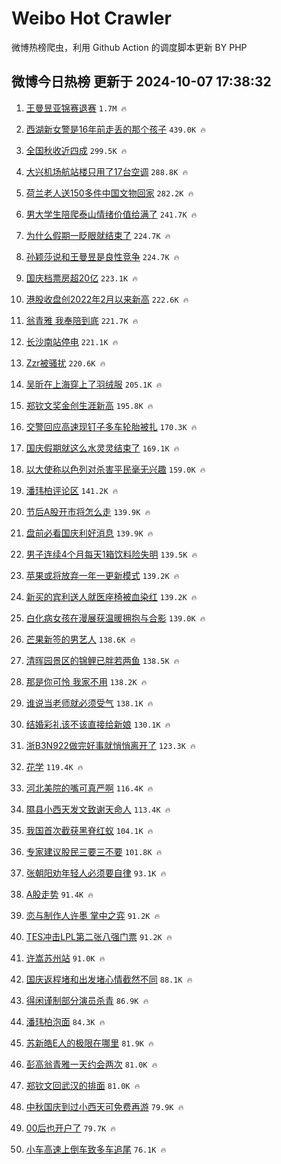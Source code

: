 # Weibo Hot Crawler 



微博热榜爬虫，利用 Github Action 的调度脚本更新 BY PHP 


## 微博今日热榜 更新于 2024-10-07 17:38:32 
1. [王曼昱亚锦赛退赛](https://s.weibo.com/weibo?q=%23%E7%8E%8B%E6%9B%BC%E6%98%B1%E4%BA%9A%E9%94%A6%E8%B5%9B%E9%80%80%E8%B5%9B%23&t=31&band_rank=1&Refer=top) `1.7M 🔥` 

1. [西湖新女警是16年前走丢的那个孩子](https://s.weibo.com/weibo?q=%23%E8%A5%BF%E6%B9%96%E6%96%B0%E5%A5%B3%E8%AD%A6%E6%98%AF16%E5%B9%B4%E5%89%8D%E8%B5%B0%E4%B8%A2%E7%9A%84%E9%82%A3%E4%B8%AA%E5%AD%A9%E5%AD%90%23&t=31&band_rank=2&Refer=top) `439.0K 🔥` 

1. [全国秋收近四成](https://s.weibo.com/weibo?q=%23%E5%85%A8%E5%9B%BD%E7%A7%8B%E6%94%B6%E8%BF%91%E5%9B%9B%E6%88%90%23&t=31&band_rank=3&Refer=top) `299.5K 🔥` 

1. [大兴机场航站楼只用了17台空调](https://s.weibo.com/weibo?q=%23%E5%A4%A7%E5%85%B4%E6%9C%BA%E5%9C%BA%E8%88%AA%E7%AB%99%E6%A5%BC%E5%8F%AA%E7%94%A8%E4%BA%8617%E5%8F%B0%E7%A9%BA%E8%B0%83%23&t=31&band_rank=4&Refer=top) `288.8K 🔥` 

1. [荷兰老人送150多件中国文物回家](https://s.weibo.com/weibo?q=%23%E8%8D%B7%E5%85%B0%E8%80%81%E4%BA%BA%E9%80%81150%E5%A4%9A%E4%BB%B6%E4%B8%AD%E5%9B%BD%E6%96%87%E7%89%A9%E5%9B%9E%E5%AE%B6%23&t=31&band_rank=5&Refer=top) `282.2K 🔥` 

1. [男大学生陪爬泰山情绪价值给满了](https://s.weibo.com/weibo?q=%23%E7%94%B7%E5%A4%A7%E5%AD%A6%E7%94%9F%E9%99%AA%E7%88%AC%E6%B3%B0%E5%B1%B1%E6%83%85%E7%BB%AA%E4%BB%B7%E5%80%BC%E7%BB%99%E6%BB%A1%E4%BA%86%23&t=31&band_rank=6&Refer=top) `241.7K 🔥` 

1. [为什么假期一眨眼就结束了](https://s.weibo.com/weibo?q=%23%E4%B8%BA%E4%BB%80%E4%B9%88%E5%81%87%E6%9C%9F%E4%B8%80%E7%9C%A8%E7%9C%BC%E5%B0%B1%E7%BB%93%E6%9D%9F%E4%BA%86%23&t=31&band_rank=7&Refer=top) `224.7K 🔥` 

1. [孙颖莎说和王曼昱是良性竞争](https://s.weibo.com/weibo?q=%23%E5%AD%99%E9%A2%96%E8%8E%8E%E8%AF%B4%E5%92%8C%E7%8E%8B%E6%9B%BC%E6%98%B1%E6%98%AF%E8%89%AF%E6%80%A7%E7%AB%9E%E4%BA%89%23&t=31&band_rank=8&Refer=top) `224.7K 🔥` 

1. [国庆档票房超20亿](https://s.weibo.com/weibo?q=%23%E5%9B%BD%E5%BA%86%E6%A1%A3%E7%A5%A8%E6%88%BF%E8%B6%8520%E4%BA%BF%23&t=31&band_rank=9&Refer=top) `223.1K 🔥` 

1. [港股收盘创2022年2月以来新高](https://s.weibo.com/weibo?q=%23%E6%B8%AF%E8%82%A1%E6%94%B6%E7%9B%98%E5%88%9B2022%E5%B9%B42%E6%9C%88%E4%BB%A5%E6%9D%A5%E6%96%B0%E9%AB%98%23&t=31&band_rank=10&Refer=top) `222.6K 🔥` 

1. [翁青雅 我奉陪到底](https://s.weibo.com/weibo?q=%E7%BF%81%E9%9D%92%E9%9B%85%20%E6%88%91%E5%A5%89%E9%99%AA%E5%88%B0%E5%BA%95&t=31&band_rank=11&Refer=top) `221.7K 🔥` 

1. [长沙南站停电](https://s.weibo.com/weibo?q=%23%E9%95%BF%E6%B2%99%E5%8D%97%E7%AB%99%E5%81%9C%E7%94%B5%23&t=31&band_rank=12&Refer=top) `221.1K 🔥` 

1. [Zzr被骚扰](https://s.weibo.com/weibo?q=%23Zzr%E8%A2%AB%E9%AA%9A%E6%89%B0%23&t=31&band_rank=13&Refer=top) `220.6K 🔥` 

1. [吴昕在上海穿上了羽绒服](https://s.weibo.com/weibo?q=%E5%90%B4%E6%98%95%E5%9C%A8%E4%B8%8A%E6%B5%B7%E7%A9%BF%E4%B8%8A%E4%BA%86%E7%BE%BD%E7%BB%92%E6%9C%8D&t=31&band_rank=14&Refer=top) `205.1K 🔥` 

1. [郑钦文奖金创生涯新高](https://s.weibo.com/weibo?q=%23%E9%83%91%E9%92%A6%E6%96%87%E5%A5%96%E9%87%91%E5%88%9B%E7%94%9F%E6%B6%AF%E6%96%B0%E9%AB%98%23&t=31&band_rank=15&Refer=top) `195.8K 🔥` 

1. [交警回应高速现钉子多车轮胎被扎](https://s.weibo.com/weibo?q=%23%E4%BA%A4%E8%AD%A6%E5%9B%9E%E5%BA%94%E9%AB%98%E9%80%9F%E7%8E%B0%E9%92%89%E5%AD%90%E5%A4%9A%E8%BD%A6%E8%BD%AE%E8%83%8E%E8%A2%AB%E6%89%8E%23&t=31&band_rank=16&Refer=top) `170.3K 🔥` 

1. [国庆假期就这么水灵灵结束了](https://s.weibo.com/weibo?q=%23%E5%9B%BD%E5%BA%86%E5%81%87%E6%9C%9F%E5%B0%B1%E8%BF%99%E4%B9%88%E6%B0%B4%E7%81%B5%E7%81%B5%E7%BB%93%E6%9D%9F%E4%BA%86%23&t=31&band_rank=17&Refer=top) `169.1K 🔥` 

1. [以大使称以色列对杀害平民毫无兴趣](https://s.weibo.com/weibo?q=%23%E4%BB%A5%E5%A4%A7%E4%BD%BF%E7%A7%B0%E4%BB%A5%E8%89%B2%E5%88%97%E5%AF%B9%E6%9D%80%E5%AE%B3%E5%B9%B3%E6%B0%91%E6%AF%AB%E6%97%A0%E5%85%B4%E8%B6%A3%23&t=31&band_rank=18&Refer=top) `159.0K 🔥` 

1. [潘玮柏评论区](https://s.weibo.com/weibo?q=%E6%BD%98%E7%8E%AE%E6%9F%8F%E8%AF%84%E8%AE%BA%E5%8C%BA&t=31&band_rank=19&Refer=top) `141.2K 🔥` 

1. [节后A股开市将怎么走](https://s.weibo.com/weibo?q=%23%E8%8A%82%E5%90%8EA%E8%82%A1%E5%BC%80%E5%B8%82%E5%B0%86%E6%80%8E%E4%B9%88%E8%B5%B0%23&t=31&band_rank=20&Refer=top) `139.9K 🔥` 

1. [盘前必看国庆利好消息](https://s.weibo.com/weibo?q=%23%E7%9B%98%E5%89%8D%E5%BF%85%E7%9C%8B%E5%9B%BD%E5%BA%86%E5%88%A9%E5%A5%BD%E6%B6%88%E6%81%AF%23&t=31&band_rank=21&Refer=top) `139.9K 🔥` 

1. [男子连续4个月每天1箱饮料险失明](https://s.weibo.com/weibo?q=%23%E7%94%B7%E5%AD%90%E8%BF%9E%E7%BB%AD4%E4%B8%AA%E6%9C%88%E6%AF%8F%E5%A4%A91%E7%AE%B1%E9%A5%AE%E6%96%99%E9%99%A9%E5%A4%B1%E6%98%8E%23&t=31&band_rank=22&Refer=top) `139.5K 🔥` 

1. [苹果或将放弃一年一更新模式](https://s.weibo.com/weibo?q=%23%E8%8B%B9%E6%9E%9C%E6%88%96%E5%B0%86%E6%94%BE%E5%BC%83%E4%B8%80%E5%B9%B4%E4%B8%80%E6%9B%B4%E6%96%B0%E6%A8%A1%E5%BC%8F%23&t=31&band_rank=23&Refer=top) `139.2K 🔥` 

1. [新买的宾利送人就医座椅被血染红](https://s.weibo.com/weibo?q=%23%E6%96%B0%E4%B9%B0%E7%9A%84%E5%AE%BE%E5%88%A9%E9%80%81%E4%BA%BA%E5%B0%B1%E5%8C%BB%E5%BA%A7%E6%A4%85%E8%A2%AB%E8%A1%80%E6%9F%93%E7%BA%A2%23&t=31&band_rank=24&Refer=top) `139.2K 🔥` 

1. [白化病女孩在漫展获温暖拥抱与合影](https://s.weibo.com/weibo?q=%23%E7%99%BD%E5%8C%96%E7%97%85%E5%A5%B3%E5%AD%A9%E5%9C%A8%E6%BC%AB%E5%B1%95%E8%8E%B7%E6%B8%A9%E6%9A%96%E6%8B%A5%E6%8A%B1%E4%B8%8E%E5%90%88%E5%BD%B1%23&t=31&band_rank=25&Refer=top) `139.0K 🔥` 

1. [芒果新签的男艺人](https://s.weibo.com/weibo?q=%E8%8A%92%E6%9E%9C%E6%96%B0%E7%AD%BE%E7%9A%84%E7%94%B7%E8%89%BA%E4%BA%BA&t=31&band_rank=26&Refer=top) `138.6K 🔥` 

1. [清晖园景区的锦鲤已胖若两鱼](https://s.weibo.com/weibo?q=%23%E6%B8%85%E6%99%96%E5%9B%AD%E6%99%AF%E5%8C%BA%E7%9A%84%E9%94%A6%E9%B2%A4%E5%B7%B2%E8%83%96%E8%8B%A5%E4%B8%A4%E9%B1%BC%23&t=31&band_rank=27&Refer=top) `138.5K 🔥` 

1. [那是你可怜 我家不用](https://s.weibo.com/weibo?q=%E9%82%A3%E6%98%AF%E4%BD%A0%E5%8F%AF%E6%80%9C%20%E6%88%91%E5%AE%B6%E4%B8%8D%E7%94%A8&t=31&band_rank=28&Refer=top) `138.2K 🔥` 

1. [谁说当老师就必须受气](https://s.weibo.com/weibo?q=%23%E8%B0%81%E8%AF%B4%E5%BD%93%E8%80%81%E5%B8%88%E5%B0%B1%E5%BF%85%E9%A1%BB%E5%8F%97%E6%B0%94%23&t=31&band_rank=29&Refer=top) `138.1K 🔥` 

1. [结婚彩礼该不该直接给新娘](https://s.weibo.com/weibo?q=%23%E7%BB%93%E5%A9%9A%E5%BD%A9%E7%A4%BC%E8%AF%A5%E4%B8%8D%E8%AF%A5%E7%9B%B4%E6%8E%A5%E7%BB%99%E6%96%B0%E5%A8%98%23&t=31&band_rank=30&Refer=top) `130.1K 🔥` 

1. [浙B3N922做完好事就悄悄离开了](https://s.weibo.com/weibo?q=%23%E6%B5%99B3N922%E5%81%9A%E5%AE%8C%E5%A5%BD%E4%BA%8B%E5%B0%B1%E6%82%84%E6%82%84%E7%A6%BB%E5%BC%80%E4%BA%86%23&t=31&band_rank=31&Refer=top) `123.3K 🔥` 

1. [花学](https://s.weibo.com/weibo?q=%E8%8A%B1%E5%AD%A6&t=31&band_rank=32&Refer=top) `119.4K 🔥` 

1. [河北美院的嘴可真严啊](https://s.weibo.com/weibo?q=%E6%B2%B3%E5%8C%97%E7%BE%8E%E9%99%A2%E7%9A%84%E5%98%B4%E5%8F%AF%E7%9C%9F%E4%B8%A5%E5%95%8A&t=31&band_rank=33&Refer=top) `116.4K 🔥` 

1. [隰县小西天发文致谢天命人](https://s.weibo.com/weibo?q=%23%E9%9A%B0%E5%8E%BF%E5%B0%8F%E8%A5%BF%E5%A4%A9%E5%8F%91%E6%96%87%E8%87%B4%E8%B0%A2%E5%A4%A9%E5%91%BD%E4%BA%BA%23&t=31&band_rank=34&Refer=top) `113.4K 🔥` 

1. [我国首次截获黑脊红蚁](https://s.weibo.com/weibo?q=%23%E6%88%91%E5%9B%BD%E9%A6%96%E6%AC%A1%E6%88%AA%E8%8E%B7%E9%BB%91%E8%84%8A%E7%BA%A2%E8%9A%81%23&t=31&band_rank=35&Refer=top) `104.1K 🔥` 

1. [专家建议股民三要三不要](https://s.weibo.com/weibo?q=%23%E4%B8%93%E5%AE%B6%E5%BB%BA%E8%AE%AE%E8%82%A1%E6%B0%91%E4%B8%89%E8%A6%81%E4%B8%89%E4%B8%8D%E8%A6%81%23&t=31&band_rank=36&Refer=top) `101.8K 🔥` 

1. [张朝阳劝年轻人必须要自律](https://s.weibo.com/weibo?q=%23%E5%BC%A0%E6%9C%9D%E9%98%B3%E5%8A%9D%E5%B9%B4%E8%BD%BB%E4%BA%BA%E5%BF%85%E9%A1%BB%E8%A6%81%E8%87%AA%E5%BE%8B%23&t=31&band_rank=37&Refer=top) `93.1K 🔥` 

1. [A股走势](https://s.weibo.com/weibo?q=A%E8%82%A1%E8%B5%B0%E5%8A%BF&t=31&band_rank=38&Refer=top) `91.4K 🔥` 

1. [恋与制作人许墨 掌中之弈](https://s.weibo.com/weibo?q=%E6%81%8B%E4%B8%8E%E5%88%B6%E4%BD%9C%E4%BA%BA%E8%AE%B8%E5%A2%A8%20%E6%8E%8C%E4%B8%AD%E4%B9%8B%E5%BC%88&t=31&band_rank=39&Refer=top) `91.2K 🔥` 

1. [TES冲击LPL第二张八强门票](https://s.weibo.com/weibo?q=%23TES%E5%86%B2%E5%87%BBLPL%E7%AC%AC%E4%BA%8C%E5%BC%A0%E5%85%AB%E5%BC%BA%E9%97%A8%E7%A5%A8%23&t=31&band_rank=40&Refer=top) `91.2K 🔥` 

1. [许嵩苏州站](https://s.weibo.com/weibo?q=%E8%AE%B8%E5%B5%A9%E8%8B%8F%E5%B7%9E%E7%AB%99&t=31&band_rank=41&Refer=top) `91.0K 🔥` 

1. [国庆返程堵和出发堵心情截然不同](https://s.weibo.com/weibo?q=%23%E5%9B%BD%E5%BA%86%E8%BF%94%E7%A8%8B%E5%A0%B5%E5%92%8C%E5%87%BA%E5%8F%91%E5%A0%B5%E5%BF%83%E6%83%85%E6%88%AA%E7%84%B6%E4%B8%8D%E5%90%8C%23&t=31&band_rank=42&Refer=top) `88.1K 🔥` 

1. [得闲谨制部分演员杀青](https://s.weibo.com/weibo?q=%23%E5%BE%97%E9%97%B2%E8%B0%A8%E5%88%B6%E9%83%A8%E5%88%86%E6%BC%94%E5%91%98%E6%9D%80%E9%9D%92%23&t=31&band_rank=43&Refer=top) `86.9K 🔥` 

1. [潘玮柏泡面](https://s.weibo.com/weibo?q=%E6%BD%98%E7%8E%AE%E6%9F%8F%E6%B3%A1%E9%9D%A2&t=31&band_rank=44&Refer=top) `84.3K 🔥` 

1. [苏新皓E人的极限在哪里](https://s.weibo.com/weibo?q=%23%E8%8B%8F%E6%96%B0%E7%9A%93E%E4%BA%BA%E7%9A%84%E6%9E%81%E9%99%90%E5%9C%A8%E5%93%AA%E9%87%8C%23&t=31&band_rank=45&Refer=top) `81.9K 🔥` 

1. [彭高翁青雅一天约会两次](https://s.weibo.com/weibo?q=%E5%BD%AD%E9%AB%98%E7%BF%81%E9%9D%92%E9%9B%85%E4%B8%80%E5%A4%A9%E7%BA%A6%E4%BC%9A%E4%B8%A4%E6%AC%A1&t=31&band_rank=46&Refer=top) `81.0K 🔥` 

1. [郑钦文回武汉的排面](https://s.weibo.com/weibo?q=%23%E9%83%91%E9%92%A6%E6%96%87%E5%9B%9E%E6%AD%A6%E6%B1%89%E7%9A%84%E6%8E%92%E9%9D%A2%23&t=31&band_rank=47&Refer=top) `81.0K 🔥` 

1. [中秋国庆到过小西天可免费再游](https://s.weibo.com/weibo?q=%23%E4%B8%AD%E7%A7%8B%E5%9B%BD%E5%BA%86%E5%88%B0%E8%BF%87%E5%B0%8F%E8%A5%BF%E5%A4%A9%E5%8F%AF%E5%85%8D%E8%B4%B9%E5%86%8D%E6%B8%B8%23&t=31&band_rank=48&Refer=top) `79.9K 🔥` 

1. [00后也开户了](https://s.weibo.com/weibo?q=%2300%E5%90%8E%E4%B9%9F%E5%BC%80%E6%88%B7%E4%BA%86%23&t=31&band_rank=49&Refer=top) `79.7K 🔥` 

1. [小车高速上倒车致多车追尾](https://s.weibo.com/weibo?q=%23%E5%B0%8F%E8%BD%A6%E9%AB%98%E9%80%9F%E4%B8%8A%E5%80%92%E8%BD%A6%E8%87%B4%E5%A4%9A%E8%BD%A6%E8%BF%BD%E5%B0%BE%23&t=31&band_rank=50&Refer=top) `76.1K 🔥` 

